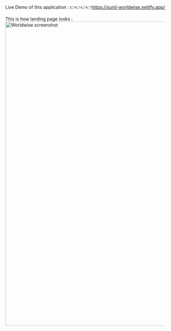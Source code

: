 Live Demo of this application : 👉👉👉👉https://sunil-worldwise.netlify.app/

This is how landing page looks :  <img width="956" alt="Worldwise screenshot" src="https://github.com/user-attachments/assets/43ce56b2-cfb7-46de-8ac7-20ee6155b2ba">
